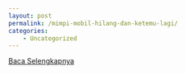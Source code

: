 ```yaml
---
layout: post
permalink: /mimpi-mobil-hilang-dan-ketemu-lagi/
categories:
    - Uncategorized
---
```


[Baca Selengkapnya](/06)